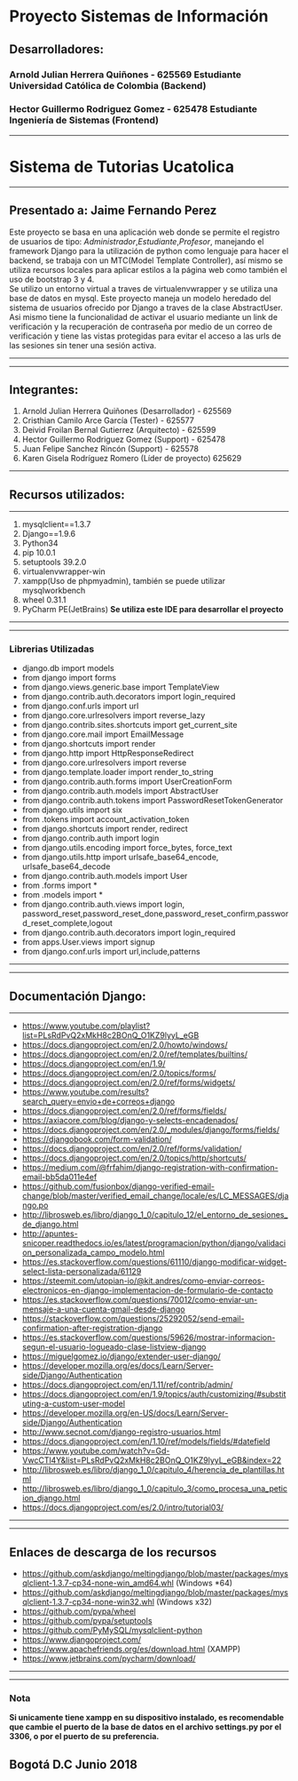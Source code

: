 # Proyecto Sistemas de Información

## Desarrolladores:
### Arnold Julian Herrera Quiñones - 625569 Estudiante Universidad Católica de Colombia (Backend)
### Hector Guillermo Rodriguez Gomez - 625478 Estudiante Ingeniería de Sistemas (Frontend)
---
# Sistema de Tutorias Ucatolica
---
Presentado a: Jaime Fernando Perez
---
Este proyecto se basa en una aplicación web donde se permite el registro de usuarios de tipo: *Administrador*,*Estudiante*,*Profesor*, manejando el framework Django para la utilización de python como lenguaje para hacer el backend, se trabaja con un MTC(Model Template Controller), así mismo se utiliza recursos locales para aplicar estilos a la página web como también el uso de bootstrap 3 y 4.  
Se utilizo un entorno virtual a traves de virtualenvwrapper y se utiliza una base de datos en mysql.
Este proyecto maneja un modelo heredado del sistema de usuarios ofrecido por Django a traves de la clase AbstractUser. Asi mismo tiene la funcionalidad de activar el usuario mediante un link de verificación y la recuperación de contraseña por medio de un correo de verificación y tiene las vistas protegidas para evitar el acceso a las urls de las sesiones sin tener una sesión activa.

---

---

## Integrantes:
1. Arnold Julian Herrera Quiñones (Desarrollador) - 625569
2. Cristhian Camilo Arce García (Tester) - 625577
3. Deivid Froilan Bernal Gutierrez (Arquitecto) - 625599
4. Hector Guillermo Rodriguez Gomez (Support) - 625478
5. Juan Felipe Sanchez Rincón (Support) - 625578
6. Karen Gisela Rodríguez Romero (Líder de proyecto) 625629

---

## Recursos utilizados:

---
1. mysqlclient==1.3.7
2. Django==1.9.6
3. Python34
4. pip 10.0.1
5. setuptools 39.2.0
6. virtualenvwrapper-win
7. xampp(Uso de phpmyadmin), también se puede utilizar mysqlworkbench
8. wheel 0.31.1
9. PyCharm PE(JetBrains) **Se utiliza este IDE para desarrollar el proyecto**
---

---
### Librerias Utilizadas
* django.db import models
* from django import forms
* from django.views.generic.base import TemplateView
* from django.contrib.auth.decorators import login_required
* from django.conf.urls import url
* from django.core.urlresolvers import reverse_lazy
* from django.contrib.sites.shortcuts import get_current_site
* from django.core.mail import EmailMessage
* from django.shortcuts import render
* from django.http import HttpResponseRedirect
* from django.core.urlresolvers import reverse
* from django.template.loader import render_to_string
* from django.contrib.auth.forms import UserCreationForm
* from django.contrib.auth.models import AbstractUser
* from django.contrib.auth.tokens import PasswordResetTokenGenerator
* from django.utils import six
* from .tokens import account_activation_token
* from django.shortcuts import render, redirect
* from django.contrib.auth import login
* from django.utils.encoding import force_bytes, force_text
* from django.utils.http import urlsafe_base64_encode, urlsafe_base64_decode
* from django.contrib.auth.models import User
* from .forms import *
* from .models import *
* from django.contrib.auth.views import login, password_reset,password_reset_done,password_reset_confirm,password_reset_complete,logout
* from django.contrib.auth.decorators import login_required
* from apps.User.views import signup
* from django.conf.urls import url,include,patterns
---

---
## Documentación Django:
---
* <https://www.youtube.com/playlist?list=PLsRdPvQ2xMkH8c2BOnQ_O1KZ9lyyL_eGB>
* <https://docs.djangoproject.com/en/2.0/howto/windows/>
* <https://docs.djangoproject.com/en/2.0/ref/templates/builtins/>
* <https://docs.djangoproject.com/en/1.9/>
* <https://docs.djangoproject.com/en/2.0/topics/forms/>
* <https://docs.djangoproject.com/en/2.0/ref/forms/widgets/>
* <https://www.youtube.com/results?search_query=envio+de+correos+django>
* <https://docs.djangoproject.com/en/2.0/ref/forms/fields/>
* <https://axiacore.com/blog/django-y-selects-encadenados/>
* <https://docs.djangoproject.com/en/2.0/_modules/django/forms/fields/>
* <https://djangobook.com/form-validation/>
* <https://docs.djangoproject.com/en/2.0/ref/forms/validation/>
* <https://docs.djangoproject.com/en/2.0/topics/http/shortcuts/>
* <https://medium.com/@frfahim/django-registration-with-confirmation-email-bb5da011e4ef>
* <https://github.com/fusionbox/django-verified-email-change/blob/master/verified_email_change/locale/es/LC_MESSAGES/django.po>
* <http://librosweb.es/libro/django_1_0/capitulo_12/el_entorno_de_sesiones_de_django.html>
* <http://apuntes-snicoper.readthedocs.io/es/latest/programacion/python/django/validacion_personalizada_campo_modelo.html>
* <https://es.stackoverflow.com/questions/61110/django-modificar-widget-select-lista-personalizada/61129>
* <https://steemit.com/utopian-io/@kit.andres/como-enviar-correos-electronicos-en-django-implementacion-de-formulario-de-contacto>
* <https://es.stackoverflow.com/questions/70012/como-enviar-un-mensaje-a-una-cuenta-gmail-desde-django>
* <https://stackoverflow.com/questions/25292052/send-email-confirmation-after-registration-django>
* <https://es.stackoverflow.com/questions/59626/mostrar-informacion-segun-el-usuario-logueado-clase-listview-django>
* <https://miguelgomez.io/django/extender-user-django/>
* <https://developer.mozilla.org/es/docs/Learn/Server-side/Django/Authentication>
* <https://docs.djangoproject.com/en/1.11/ref/contrib/admin/>
* <https://docs.djangoproject.com/en/1.9/topics/auth/customizing/#substituting-a-custom-user-model>
* <https://developer.mozilla.org/en-US/docs/Learn/Server-side/Django/Authentication>
* <http://www.secnot.com/django-registro-usuarios.html>
* <https://docs.djangoproject.com/en/1.10/ref/models/fields/#datefield>
* <https://www.youtube.com/watch?v=Gd-VwcCTl4Y&list=PLsRdPvQ2xMkH8c2BOnQ_O1KZ9lyyL_eGB&index=22>
* <http://librosweb.es/libro/django_1_0/capitulo_4/herencia_de_plantillas.html>
* <http://librosweb.es/libro/django_1_0/capitulo_3/como_procesa_una_peticion_django.html>
* <https://docs.djangoproject.com/es/2.0/intro/tutorial03/>
---

---
## Enlaces de descarga de los recursos
* <https://github.com/askdjango/meltingdjango/blob/master/packages/mysqlclient-1.3.7-cp34-none-win_amd64.whl> (Windows *64)
* <https://github.com/askdjango/meltingdjango/blob/master/packages/mysqlclient-1.3.7-cp34-none-win32.whl> (Windows x32)
* <https://github.com/pypa/wheel>
* <https://github.com/pypa/setuptools>
* <https://github.com/PyMySQL/mysqlclient-python>
* <https://www.djangoproject.com/>
* <https://www.apachefriends.org/es/download.html> (XAMPP)
* <https://www.jetbrains.com/pycharm/download/>
---

---
### **Nota**
**Si unicamente tiene xampp en su dispositivo instalado, es recomendable que cambie el puerto de la base de datos en el archivo settings.py por el 3306, o por el puerto de su preferencia.**
## Bogotá D.C Junio 2018 